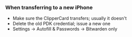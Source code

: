 ### When transferring to a new iPhone

- Make sure the ClipperCard transfers; usually it doesn't
- Delete the old PDK credential; issue a new one
- Settings → Autofill & Passwords -> Bitwarden only

